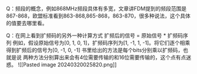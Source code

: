 Q：频段的概念，例如868MHz频段具体有多宽，文章讲FDM提到的频段范围是867-868，欧盟标准看到863-868,865-868，863-870，很多种说法，这个具体的值要去哪里看。

Q：在网上看到扩频码的另外一种计算方式
扩频后的信号 = 原始信号 * 扩频码序列
例如，假设原始信号为[0, 1, 0, 1]，扩频码序列为[1, -1, 1, -1]。将它们逐个相乘得到扩频后的信号为[0, -1, 0, -1]
书里给出的方法是每个bits分别乘以扩频码，也就是说 两种方法分别算出来会有4位需要传输的和16位需要传输的，这个点有点迷惑。
![[Pasted image 20240320025820.png]]